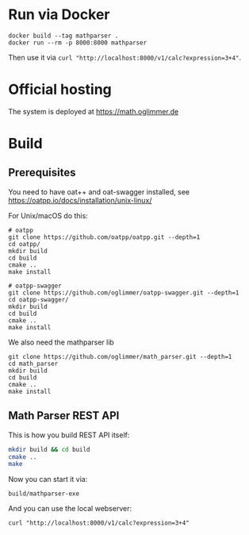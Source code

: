 # Run via Docker

```
docker build --tag mathparser .
docker run --rm -p 8000:8000 mathparser
```

Then use it via `curl "http://localhost:8000/v1/calc?expression=3+4"`.

# Official hosting

The system is deployed at https://math.oglimmer.de

# Build

## Prerequisites

You need to have oat++ and oat-swagger installed, see https://oatpp.io/docs/installation/unix-linux/ 

For Unix/macOS do this:

```
# oatpp
git clone https://github.com/oatpp/oatpp.git --depth=1
cd oatpp/
mkdir build
cd build
cmake ..
make install

# oatpp-swagger
git clone https://github.com/oglimmer/oatpp-swagger.git --depth=1
cd oatpp-swagger/
mkdir build
cd build
cmake ..
make install
```

We also need the mathparser lib

```
git clone https://github.com/oglimmer/math_parser.git --depth=1
cd math_parser
mkdir build
cd build
cmake ..
make install
```

## Math Parser REST API

This is how you build REST API itself:

```bash
mkdir build && cd build
cmake ..
make
```

Now you can start it via:

```
build/mathparser-exe
```

And you can use the local webserver:

```
curl "http://localhost:8000/v1/calc?expression=3+4"
```
